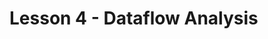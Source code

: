 # Lesson 4 - Dataflow Analysis

<!-- 
Implement at least one data flow analysis. You choose which.
For bonus “points,” implement a generic solver that supports multiple analyses.
-->

